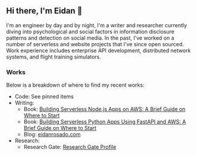 ## Hi there, I'm Eidan 👋

I'm an engineer by day and by night, I'm a writer and researcher currently diving into psychological and social factors in information disclosure patterns and detection on social media. In the past, I've worked on a number of serverless and website projects that I've since open sourced. Work experience includes enterprise API development, distributed network systems, and flight training simulators.

### Works
Below is a breakdown of where to find my recent works:
<ul>
  <li>Code: See pinned items</li>
  <li>
    Writing:
    <ul>
      <li>
        Book:  <a href="https://shop.eidanrosado.com/l/building-serverless-nodejs-apps-on-aws">Building Serverless Node.js Apps on AWS: A Brief Guide on Where to Start</a>
      </li>
      <li>
        Book: <a href="https://shop.eidanrosado.com/l/building-serverless-python-apps-using-fastapi-and-aws">Building Serverless Python Apps Using FastAPI and AWS: A Brief Guide on Where to Start</a>
      </li>
      <li>Blog: <a href="https://eidanrosado.com">eidanrosado.com</a></li>
    </ul>
  </li>
  <li>
    Research:
    <ul>
      <li>
        Research Gate: <a href="https://www.researchgate.net/profile/Eidan-Rosado">Research Gate Profile</a>
      </li>
    </ul>
  </li>
</ul>

<!--
**EdyVision/EdyVision** is a ✨ _special_ ✨ repository because its `README.md` (this file) appears on your GitHub profile.

Here are some ideas to get you started:

- 🔭 I’m currently working on ...
- 🌱 I’m currently learning ...
- 👯 I’m looking to collaborate on ...
- 🤔 I’m looking for help with ...
- 💬 Ask me about ...
- 📫 How to reach me: ...
- 😄 Pronouns: ...
- ⚡ Fun fact: ...
-->

